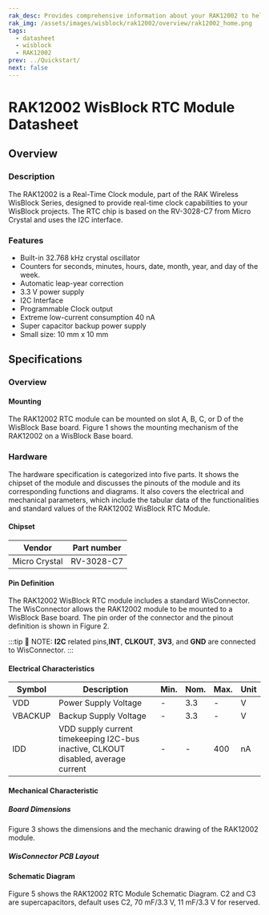 ```yaml
---
rak_desc: Provides comprehensive information about your RAK12002 to help you use it. This information includes technical specifications, characteristics, and requirements, and it also discusses the device components.
rak_img: /assets/images/wisblock/rak12002/overview/rak12002_home.png
tags:
  - datasheet
  - wisblock
  - RAK12002
prev: ../Quickstart/
next: false
---
```


# RAK12002 WisBlock RTC Module Datasheet

## Overview

### Description

The RAK12002 is a Real-Time Clock module, part of the RAK Wireless WisBlock Series, designed to provide real-time clock capabilities to your WisBlock projects. The RTC chip is based on the RV-3028-C7 from Micro Crystal and uses the I2C interface.

### Features

- Built-in 32.768&nbsp;kHz crystal oscillator
- Counters for seconds, minutes, hours, date, month, year, and day of the week.
- Automatic leap-year correction
- 3.3&nbsp;V power supply
- I2C Interface
- Programmable Clock output
- Extreme low-current consumption 40&nbsp;nA
- Super capacitor backup power supply
- Small size: 10&nbsp;mm x 10&nbsp;mm

## Specifications

### Overview 

#### Mounting 

The RAK12002 RTC module can be mounted on slot A, B, C, or D of the WisBlock Base board. Figure 1 shows the mounting mechanism of the RAK12002 on a WisBlock Base board.

<rk-img
  src="/assets/images/wisblock/rak12002/datasheet/mounting.png"
  width="50%"
  caption="RAK12002 WisBlock RTC Module Mounting"
/>

### Hardware

The hardware specification is categorized into five parts. It shows the chipset of the module and discusses the pinouts of the module and its corresponding functions and diagrams. It also covers the electrical and mechanical parameters, which include the tabular data of the functionalities and standard values of the RAK12002 WisBlock RTC Module.

#### Chipset
| Vendor        | Part number |
| ------------- | ----------- |
| Micro Crystal | RV-3028-C7  |

#### Pin Definition

The RAK12002 WisBlock RTC module includes a standard WisConnector. The WisConnector allows the RAK12002 module to be mounted to a WisBlock Base board. The pin order of the connector and the pinout definition is shown in Figure 2.

:::tip 📝 NOTE:
**I2C** related pins,**INT**, **CLKOUT**, **3V3**, and **GND** are connected to WisConnector.
:::

<rk-img
  src="/assets/images/wisblock/rak12002/datasheet/RAK12002_Pinouts.svg"
  width="50%"
  caption="RAK12002 WisBlock RTC Module Pinout"
/>

#### Electrical Characteristics

| Symbol  | Description                                                                       | Min. | Nom. | Max. | Unit |
| ------- | --------------------------------------------------------------------------------- | ---- | ---- | ---- | ---- |
| VDD     | Power Supply Voltage                                                              | -    | 3.3  | -    | V    |
| VBACKUP | Backup Supply Voltage                                                             | -    | 3.3  | -    | V    |
| IDD     | VDD supply current timekeeping I2C-bus inactive, CLKOUT disabled, average current | -    | -    | 400  | nA   |

#### Mechanical Characteristic

##### Board Dimensions

Figure 3 shows the dimensions and the mechanic drawing of the RAK12002 module.

<rk-img
  src="/assets/images/wisblock/rak12002/datasheet/rak12002_mechanic_drawing.png"
  width="60%"
  caption="RAK12002 WisBlock RTC Module Mechanic Drawing"
/>

##### WisConnector PCB Layout

<rk-img
  src="/assets/images/wisblock/rak12002/datasheet/MxxS1003K6M.png"
  width="100%"
  caption="WisConnector PCB Footprint and Recommendations"
/>

#### Schematic Diagram

Figure 5 shows the RAK12002 RTC Module Schematic Diagram. C2 and C3 are supercapacitors, default uses C2, 70&nbsp;mF/3.3&nbsp;V, 11&nbsp;mF/3.3&nbsp;V for reserved.

<rk-img
  src="/assets/images/wisblock/rak12002/datasheet/schematic_diagram.png"
  width="100%"
  caption="RAK12002 WisBlock RTC Module Schematic"
/>
